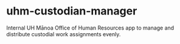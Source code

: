 # uhm-custodian-manager
Internal UH Mānoa Office of Human Resources app to manage and distribute custodial work assignments evenly.
